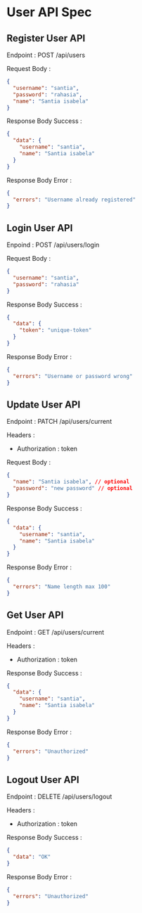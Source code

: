 # User API Spec

## Register User API

Endpoint : POST /api/users

Request Body :

```json
{
  "username": "santia",
  "password": "rahasia",
  "name": "Santia isabela"
}
```

Response Body Success :

```json
{
  "data": {
    "username": "santia",
    "name": "Santia isabela"
  }
}
```

Response Body Error :

```json
{
  "errors": "Username already registered"
}
```

## Login User API

Enpoind : POST /api/users/login

Request Body :

```json
{
  "username": "santia",
  "password": "rahasia"
}
```

Response Body Success :

```json
{
  "data": {
    "token": "unique-token"
  }
}
```

Response Body Error :

```json
{
  "errors": "Username or password wrong"
}
```

## Update User API

Endpoint : PATCH /api/users/current

Headers :

- Authorization : token

Request Body :

```json
{
  "name": "Santia isabela", // optional
  "password": "new password" // optional
}
```

Response Body Success :

```json
{
  "data": {
    "username": "santia",
    "name": "Santia isabela"
  }
}
```

Response Body Error :

```json
{
  "errors": "Name length max 100"
}
```

## Get User API

Endpoint : GET /api/users/current

Headers :

- Authorization : token

Response Body Success :

```json
{
  "data": {
    "username": "santia",
    "name": "Santia isabela"
  }
}
```

Response Body Error :

```json
{
  "errors": "Unauthorized"
}
```

## Logout User API

Endpoint : DELETE /api/users/logout

Headers :

- Authorization : token

Response Body Success :

```json
{
  "data": "OK"
}
```

Response Body Error :

```json
{
  "errors": "Unauthorized"
}
```
